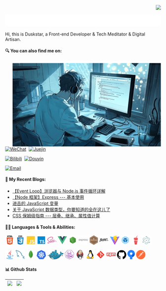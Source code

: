 <!--
**duskstar9623/duskstar9623** is a ✨ _special_ ✨ repository because its `README.md` (this file) appears on your GitHub profile.

Here are some ideas to get you started:

- 🔭 I’m currently working on ...
- 🌱 I’m currently learning ...
- 👯 I’m looking to collaborate on ...
- 🤔 I’m looking for help with ...
- 💬 Ask me about ...
- 📫 How to reach me: ...
- 😄 Pronouns: ...
- ⚡ Fun fact: ...
-->

<!-- visitors -->
<p align="right"><img align="right" src="https://visitor-badge.laobi.icu/badge?page_id=duskstar9623.duskstar9623&left_text=Github%20Visitors&format=true"></p>
<!-- visitors -->

<br>

<!-- Typing Animation -->
<p align="center"><img src="./assets/svg/Typing.svg"></p>
<!-- Typing Animation -->

<!-- Brief Introduction -->
<p align="left">Hi, this is Duskstar, a Front-end Developer & Tech Meditator & Digital Artisan.</p>
<!-- Brief Introduction -->


<!-- Social Link -->
#### 🔍 You can also find me on:

<img src="assets/images/Background.png" align="right" width="480px">

<a href="#" target="_blank">![WeChat](https://img.shields.io/badge/WeChat-Duskstar01-%23069548?style=flat&logo=wechat&logoColor=%23FFFFFF&labelColor=%2307C160&color=%23E7F7E7)</a>&nbsp; <a href="https://juejin.cn/user/3963103129121591/posts" target="_blank">![Juejin](https://img.shields.io/badge/%E6%8E%98%E9%87%91-%E6%9A%AE%E6%98%9F-%230D6EFD?style=flat&logo=juejin&logoColor=white&labelColor=%231e80ff&color=%23E8F3FF)</a>

<a href="https://space.bilibili.com/52609516" target="_blank">![Bilibili](https://img.shields.io/badge/Bilibili-%E6%9A%AE%E6%98%9F%E5%90%9B-%23006F9B?style=flat&logo=bilibili&logoColor=white&labelColor=%23fa7298&color=%23F4F9FA)</a>&nbsp; <a href="https://www.douyin.com/user/MS4wLjABAAAAeepe5xbvBfl3GsuRHeuoH_47mpv1vj9M4Ud7ns5wyx0" target="_blank">![Douyin](https://img.shields.io/badge/%E6%8A%96%E9%9F%B3-%E6%9A%AE%E6%98%9F%E5%90%9B-%23FE2C55?style=flat&logo=tiktok&logoColor=%23FE2C55&labelColor=%23000000&color=%23FFEDF0)</a>

<a href="mailto:duskstar@foxmail.com" target="_blank">![Email](https://img.shields.io/badge/Email-duskstar%40foxmail.com-%23069548?style=flat&logo=mailboxdotorg&logoColor=%23FFFFFF&labelColor=%23FFCC33&color=%23999999)</a>
<!-- Social Link -->

<!-- Blog -->
#### 📓 My Recent Blogs:

<!-- BLOG-POST-LIST:START -->
- [【Event Loop】浏览器与 Node.js 事件循环详解](https://juejin.cn/post/7326803868326592539)
- [【Node 框架】Express --- 基本使用](https://juejin.cn/post/7139699107118972964)
- [进击的 JavaScript 变量](https://juejin.cn/post/7136822139994243109)
- [关于 JavaScript 数据类型，你要知道的全在这儿了](https://juejin.cn/post/7135731942204375053)
- [CSS 保姆级指南 --- 层叠、继承、属性值计算](https://juejin.cn/post/7129711241437642759)
<!-- BLOG-POST-LIST:END -->
<!-- Blog -->

<!-- Languages and Tools -->
#### 👨‍💻 Languages & Tools & Abilities:

<p align="left">
    <code><a href="https://html.spec.whatwg.org/multipage/" target="_blank"><img alt="HTML" height="30" src="assets/svg/HTML5.svg"></a></code>
    <code><a href="https://www.w3.org/Style/CSS/" target="_blank"><img alt="CSS" height="30" src="assets/svg/CSS3.svg"></a></code>
    <code><a href="https://developer.mozilla.org/zh-CN/docs/Web/JavaScript" target="_blank"><img alt="JavaScript" height="30" src="assets/svg/Javascript.svg"></a></code>
    <code><a href="https://www.typescriptlang.org/" target="_blank"><img alt="TypeScript" height="30" src="assets/svg/Typescript.svg"></a></code>
    <code><a href="https://sass-lang.com/" target="_blank"><img alt="Sass" height="30" src="assets/svg/Sass.svg"></a></code>
    <code><a href="https://vuejs.org/" target="_blank"><img alt="Vue" height="30" src="assets/svg/Vue.svg"></a></code>
    <code><a href="https://nodejs.org/en" target="_blank"><img alt="Node" height="30" src="assets/svg/Node.svg"></a></code>
    <code><a href="https://expressjs.com/" target="_blank"><img alt="Express" height="30" src="assets/svg/Express.svg"></a></code>    
    <code><a href="https://mochajs.org/" target="_blank"><img alt="Mocha" height="30" src="assets/svg/Mocha.svg"></a></code>
    <code><a href="https://babeljs.io/" target="_blank"><img alt="Babel" height="30" src="assets/svg/Babel.svg"></a></code>
    <code><a href="https://vite.dev/" target="_blank"><img alt="Vite" height="30" src="assets/svg/Vite.svg"></a></code>
    <code><a href="https://webpack.js.org/" target="_blank"><img alt="Webpack" height="30" src="assets/svg/Webpack.svg"></a></code>
    <code><a href="https://gulpjs.com/" target="_blank"><img alt="Gulp" height="30" src="assets/svg/Gulp.svg"></a></code>    
    <code><a href="https://electronjs.org/" target="_blank"><img alt="Electron" height="30" src="assets/svg/Electron.svg"></a></code>
</p>

<p align="left">
    <code><a href="https://www.oracle.com/cn/java/" target="_blank"><img alt="Java" height="30" src="assets/svg/Java.svg"></a></code>
    <code><a href="https://www.mysql.com/" target="_blank"><img alt="Mysql" height="30" src="assets/svg/Mysql.svg"></a></code>
    <code><a href="https://www.mongodb.com/zh-cn" target="_blank"><img alt="Mongodb" height="30" src="assets/svg/Mongodb.svg"></a></code>
    <code><a href="https://kubernetes.io/" target="_blank"><img alt="Kubernetes" height="30" src="assets/svg/Kubernetes.svg"></a></code>
    <code><a href="https://www.docker.com/" target="_blank"><img alt="Docker" height="30" src="assets/svg/Docker.svg"></a></code>
    <code><a href="https://podman.io/" target="_blank"><img alt="Podman" height="30" src="assets/svg/Podman.svg"></a></code>
    <code><a href="https://www.jenkins.io/" target="_blank"><img alt="Jenkins" height="30" src="assets/svg/Jenkins.svg"></a></code>
    <code><a href="https://www.linux.org/" target="_blank"><img alt="Linux" height="30" src="assets/svg/Linux.svg"></a></code>    
    <code><a href="https://git-scm.com/" target="_blank"><img alt="Git" height="30" src="assets/svg/Git.svg"></a></code>
    <code><a href="https://www.npmjs.com/" target="_blank"><img alt="NPM" height="30" src="assets/svg/npm.svg"></a></code>
    <code><a href="https://github.com/" target="_blank"><img alt="Github" height="30" src="assets/svg/Github.svg"></a></code>
    <code><a href="https://www.sourcetreeapp.com/" target="_blank"><img alt="Sourcetree" height="30" src="assets/svg/Sourcetree.svg"></a></code>
    <code><a href="https://www.postman.com/" target="_blank"><img alt="Postman" height="30" src="assets/svg/Postman.svg"></a></code> 
</p>
<!-- Languages and Tools -->

<!-- Github Stats -->
#### 📊 Github Stats

| <img src="https://github-readme-stats.vercel.app/api?username=duskstar9623&show_icons=true&include_all_commits=true&theme=vue&hide_border=true&rank_icon=github&hide=contribs"> | <img src="https://github-readme-stats.vercel.app/api/top-langs/?username=duskstar9623&layout=compact&theme=vue&hide_border=true"> |
| ------------- | ------------- |
<!-- Github Stats -->
